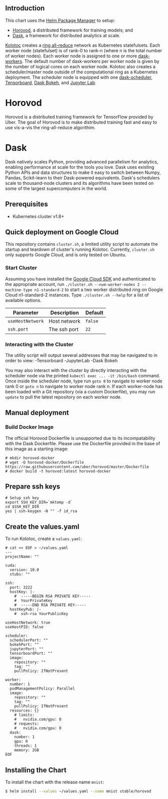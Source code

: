 ## Introduction

This chart uses the [Helm Package Manager](https://helm.sh/) to setup:
- [Horovod](https://eng.uber.com/horovod/), a distributed framework for training models; and
- [Dask](https://dask.org/), a framework for distributed analytics at scale.

[Kolotoc](https://cs.wikipedia.org/wiki/Koloto%C4%8D) creates a [ring all-reduce](https://www.cs.fsu.edu/~xyuan/paper/09jpdc.pdf) network as Kubernetes statefulsets. Each worker node (statefulset) is of rank-0 to rank-n (where n is the total number of worker nodes). Each worker node is assigned to one or more [dask-workers](https://distributed.dask.org/en/latest/worker.html). The default number of dask-workers per worker node is given by the number of logical cores on each worker node. Kolotoc also creates a scheduler/master node outside of the computational ring as a Kubernetes deployment. The scheduler node is equipped with one [dask-scheduler](https://docs.dask.org/en/latest/scheduler-overview.html), [Tensorboard](https://www.tensorflow.org/guide/summaries_and_tensorboard), [Dask Bokeh](https://distributed.dask.org/en/latest/web.html), and [Jupyter Lab](https://jupyterlab.readthedocs.io/en/stable/).

# Horovod

  Horovod is a distributed training framework for TensorFlow provided by Uber. The goal of Horovod is to make distributed training fast and easy to use vis-a-vis the ring-all-reduce algorithim.

# Dask 

  Dask natively scales Python, providing advanced parallelism for analytics, enabling performance at scale for the tools you love. Dask uses existing Python APIs and data structures to make it easy to switch between Numpy, Pandas, Scikit-learn to their Dask-powered equivalents. Dask's schedulers scale to thousand-node clusters and its algorithms have been tested on some of the largest supercomputers in the world.

## Prerequisites

- Kubernetes cluster v1.8+

## Quick deployment on Google Cloud 

  This repository contains `cluster.sh`, a limited utility script to automate the startup and teardown of cluster's running Kolotoc. Currently, `cluster.sh` only supports Google Cloud, and is only tested on Ubuntu.

### Start Cluster

  Assuming you have installed the [Google Cloud SDK](https://cloud.google.com/sdk/) and authenticated to the appropriate account, run `./cluster.sh --num-worker-nodes 2 --machine-type n1-standard-2` to start a two worker distributed ring on Google Cloud n1-standard-2 instances. Type `./cluster.sh --help` for a list of available options.

| Parameter | Description | Default |
|-----------|-------------|---------|
| `useHostNetwork`  | Host network    | `false` |
| `ssh.port` | The ssh port | `22` |


### Interacting with the Cluster
  
  The utility script will output several addresses that may be navigated to in order to view:
    -Tensorboard
    -JupyterLab
    -Dask Bokeh 

  You may also interact with the cluster by directly interacting with the scheduler node via the printed ```kubectl exec ... -it /bin/bash``` command. Once inside the scheduler node, type run `goto 0` to navigate to worker node rank 0 or `goto n` to navigate to worker node rank n. If each worker-node has been loaded with a Git repository (via a custom Dockerfile), you may run `update` to pull the latest repository on each worker node. 

## Manual deployment
### Build Docker Image

The official Horovod Dockerfile is unsupported due to its incompatability with the Dask Dockerfile. Please use the Dockerfile provided in the base of this image as a starting image:

```
# mkdir horovod-docker
# wget -O horovod-docker/Dockerfile https://raw.githubusercontent.com/uber/horovod/master/Dockerfile
# docker build -t horovod:latest horovod-docker
```

## Prepare ssh keys

```
# Setup ssh key
export SSH_KEY_DIR=`mktemp -d`
cd $SSH_KEY_DIR
yes | ssh-keygen -N "" -f id_rsa
```

## Create the values.yaml

To run Kolotoc, create a `values.yaml`:

```
# cat << EOF > ~/values.yaml
---
projectName: ""

cuda: 
  version: 10.0
  stubs: ""

ssh:
  port: 3222
  hostKey: |-
    #  -----BEGIN RSA PRIVATE KEY-----
    #  YourPrivateKey
    #  -----END RSA PRIVATE KEY-----
  hostKeyPub: |-
    #  ssh-rsa YourPublicKey

useHostNetwork: true
useHostPID: false

scheduler:
  schedulerPort: ""
  bokehPort: ""
  jupyterPort: ""
  tensorboardPort: ""
  image:
    repository: ""
    tag: ""
    pullPolicy: IfNotPresent

worker:
  number: 1
  podManagementPolicy: Parallel
  image:
    repository: ""
    tag: ""
    pullPolicy: IfNotPresent
  resources: {}
    # limits:
    #   nvidia.com/gpu: 0
    # requests:
    #   nvidia.com/gpu: 0
  dask:
    number: 1
    gpu: 0
    threads: 1
    memory: 2GB
EOF
```

## Installing the Chart

To install the chart with the release name `mnist`:

```bash
$ helm install --values ~/values.yaml --name mnist stable/horovod
```
